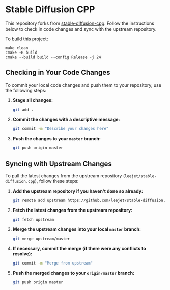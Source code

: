 # Stable Diffusion CPP

This repository forks from [stable-diffusion-cpp](https://github.com/leejet/stable-diffusion.cpp). Follow the instructions below to check in code changes and sync with the upstream repository.

To build this project:
```
make clean
cmake -B build
cmake --build build --config Release -j 24
```

## Checking in Your Code Changes

To commit your local code changes and push them to your repository, use the following steps:

1. **Stage all changes:**

   ```bash
   git add .
   ```

2. **Commit the changes with a descriptive message:**

   ```bash
   git commit -m "Describe your changes here"
   ```

3. **Push the changes to your `master` branch:**

   ```bash
   git push origin master
   ```

## Syncing with Upstream Changes

To pull the latest changes from the upstream repository (`leejet/stable-diffusion.cpp`), follow these steps:

1. **Add the upstream repository if you haven't done so already:**

   ```bash
   git remote add upstream https://github.com/leejet/stable-diffusion.cpp.git
   ```

2. **Fetch the latest changes from the upstream repository:**

   ```bash
   git fetch upstream
   ```

3. **Merge the upstream changes into your local `master` branch:**

   ```bash
   git merge upstream/master
   ```

4. **If necessary, commit the merge (if there were any conflicts to resolve):**

   ```bash
   git commit -m "Merge from upstream"
   ```

5. **Push the merged changes to your `origin/master` branch:**

   ```bash
   git push origin master
   ```